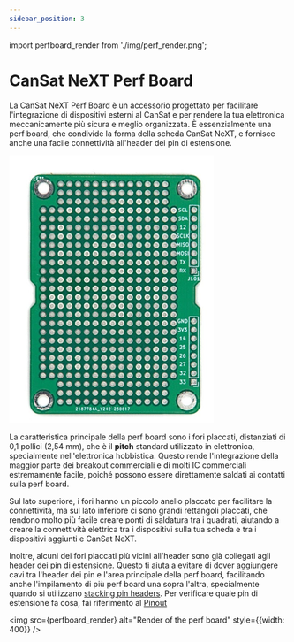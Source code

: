 ```yaml
---
sidebar_position: 3
---
```


import perfboard_render from './img/perf_render.png';


# CanSat NeXT Perf Board

La CanSat NeXT Perf Board è un accessorio progettato per facilitare l'integrazione di dispositivi esterni al CanSat e per rendere la tua elettronica meccanicamente più sicura e meglio organizzata. È essenzialmente una perf board, che condivide la forma della scheda CanSat NeXT, e fornisce anche una facile connettività all'header dei pin di estensione.

![CanSat NeXT Perf Board](./img/perfboard.png)

La caratteristica principale della perf board sono i fori placcati, distanziati di 0,1 pollici (2,54 mm), che è il **pitch** standard utilizzato in elettronica, specialmente nell'elettronica hobbistica. Questo rende l'integrazione della maggior parte dei breakout commerciali e di molti IC commerciali estremamente facile, poiché possono essere direttamente saldati ai contatti sulla perf board.

Sul lato superiore, i fori hanno un piccolo anello placcato per facilitare la connettività, ma sul lato inferiore ci sono grandi rettangoli placcati, che rendono molto più facile creare ponti di saldatura tra i quadrati, aiutando a creare la connettività elettrica tra i dispositivi sulla tua scheda e tra i dispositivi aggiunti e CanSat NeXT.

Inoltre, alcuni dei fori placcati più vicini all'header sono già collegati agli header dei pin di estensione. Questo ti aiuta a evitare di dover aggiungere cavi tra l'header dei pin e l'area principale della perf board, facilitando anche l'impilamento di più perf board una sopra l'altra, specialmente quando si utilizzano [stacking pin headers](https://spacelabnextdoor.com/electronics/32-cansat-next-stacking-header). Per verificare quale pin di estensione fa cosa, fai riferimento al [Pinout](../CanSat-hardware/pin_out)

<img src={perfboard_render} alt="Render of the perf board" style={{width: 400}} />